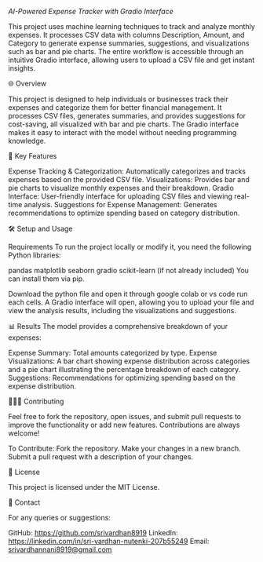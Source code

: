 *AI-Powered Expense Tracker with Gradio Interface*

This project uses machine learning techniques to track and analyze monthly expenses. It processes CSV data with columns Description, Amount, and Category to generate expense summaries, suggestions, and visualizations such as bar and pie charts. The entire workflow is accessible through an intuitive Gradio interface, allowing users to upload a CSV file and get instant insights.

🌐 Overview

This project is designed to help individuals or businesses track their expenses and categorize them for better financial management. It processes CSV files, generates summaries, and provides suggestions for cost-saving, all visualized with bar and pie charts. The Gradio interface makes it easy to interact with the model without needing programming knowledge.

🚀 Key Features

Expense Tracking & Categorization: Automatically categorizes and tracks expenses based on the provided CSV file.
Visualizations: Provides bar and pie charts to visualize monthly expenses and their breakdown.
Gradio Interface: User-friendly interface for uploading CSV files and viewing real-time analysis.
Suggestions for Expense Management: Generates recommendations to optimize spending based on category distribution.

🛠️ Setup and Usage

Requirements
To run the project locally or modify it, you need the following Python libraries:

pandas
matplotlib
seaborn
gradio
scikit-learn (if not already included)
You can install them via pip.

Download the python file and open it through google colab or vs code run each cells.
A Gradio interface will open, allowing you to upload your file and view the analysis results, including the visualizations and suggestions.

📊 Results The model provides a comprehensive breakdown of your expenses:

Expense Summary: Total amounts categorized by type.
Expense Visualizations: A bar chart showing expense distribution across categories and a pie chart illustrating the percentage breakdown of each category.
Suggestions: Recommendations for optimizing spending based on the expense distribution.

🧑‍🤝‍🧑 Contributing

Feel free to fork the repository, open issues, and submit pull requests to improve the functionality or add new features. Contributions are always welcome!

To Contribute:
Fork the repository.
Make your changes in a new branch.
Submit a pull request with a description of your changes.

📄 License

This project is licensed under the MIT License.

🔗 Contact

For any queries or suggestions:

GitHub: https://github.com/srivardhan8919
LinkedIn: https://linkedin.com/in/sri-vardhan-nutenki-207b55249
Email: srivardhannani8919@gmail.com
